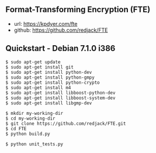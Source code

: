 Format-Transforming Encryption (FTE)
-----
* url: https://kpdyer.com/fte
* github: https://github.com/redjack/FTE

Quickstart - Debian 7.1.0 i386
----------

```
$ sudo apt-get update
$ sudo apt-get install git
$ sudo apt-get install python-dev
$ sudo apt-get install python-gmpy
$ sudo apt-get install python-crypto
$ sudo apt-get install m4
$ sudo apt-get install libboost-python-dev
$ sudo apt-get install libboost-system-dev
$ sudo apt-get install libgmp-dev
```

```
$ mkdir my-working-dir
$ cd my-working-dir
$ git clone https://github.com/redjack/FTE.git
$ cd FTE
$ python build.py
```

```
$ python unit_tests.py
```
